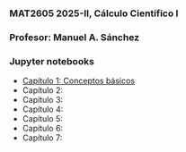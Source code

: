 ### MAT2605 2025-II, Cálculo Científico I

### Profesor: Manuel A. Sánchez

### Jupyter notebooks
- [Capítulo 1: Conceptos básicos](https://github.com/ManuelSanchezUribe/ManuelSanchezUribe.github.io/blob/main/MAT2605/Jupyter_notebooks_clases/Capitulo1_Conceptosbasicos.ipynb)
- Capítulo 2:
- Capítulo 3:
- Capítulo 4:
- Capítulo 5:
- Capítulo 6:
- Capítulo 7:


